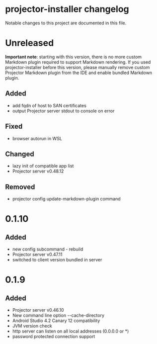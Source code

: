 # projector-installer changelog

Notable changes to this project are documented in this file.

# Unreleased
**Important note**: starting with this version, there is no more custom Markdown plugin required to support Markdown rendering. If you used projector-installer before this version, please manually remove custom Projector Markdown plugin from the IDE and enable bundled Markdown plugin.

## Added 
 - add fqdn of host to SAN certificates
 - output Projector server stdout to console on error

## Fixed
 - browser autorun in WSL 
 
## Changed
 - lazy init of compatible app list
 - Projector server v0.48.12
 
## Removed
 - projector config update-markdown-plugin command

# 0.1.10
## Added
 - new config subcommand - rebuild 
 - Projector server v0.47.11
 - switched to client version bundled in server

# 0.1.9
## Added 
 - Projector server v0.46.10
 - New command line option --cache-directory
 - Android Studio 4.2 Canary 12 compatibility
 - JVM version check
 - http server can listen on all local addresses (0.0.0.0 or *)
 - password protected connection support
